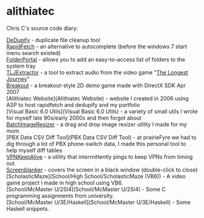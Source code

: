 # alithiatec
Chris C's source code diary:

[DeDupify](DeDupify) - duplicate file cleanup tool<br />
[RapidFetch](RapidFetch3) - an alternative to autocomplete (before the windows 7 start menu search existed)<br/>
[FolderPortal](FolderPortal) - allows you to add an easy-to-access list of folders to the system tray<br/>
[TLJExtractor](TLJExtractor) - a tool to extract audio from the video game "[The Longest Journey](https://en.wikipedia.org/wiki/The_Longest_Journey)"<br/>
[Breakout](Breakout) - a breakout-style 2D demo game made with DirectX SDK Apr 2007<br/>
[Alithiatec Website](Alithiatec Website) - website I created in 2006 using ASP to host rapidfetch and dedupify and my portfolio<br/>
[Visual Basic 6.0 Utils](Visual Basic 6.0 Utils) - a variety of small utils I wrote for myself late 90s/early 2000s and then forgot about<br/>
[BatchImageResizer](BatchImageResizer) - a drag and drop image resizer utility I made for my mom<br />
[PBX Data CSV Diff Tool](PBX Data CSV Diff Tool) - at prairieFyre we had to dig through a lot of PBX phone-switch data, I made this personal tool to help myself diff tables<br/>
[VPNKeepAlive](VPNKeepAlive) - a utility that intermittently pings to keep VPNs from timing out<br/>
[Screenblanker](screenblanker) - covers the screen in a black window (double-click to close)<br/>
[ScholasticMaze](School/High School/ScholasticMaze (VB6)) - A video game project I made in high school using VB6.<br/>
[School/McMaster U/2SI4](School/McMaster U/2SI4) - Some C programming assignments from university.<br/>
[School/McMaster U/3E/Haskell](School/McMaster U/3E/Haskell) - Some Haskell snippets.<br/>
